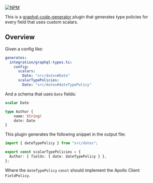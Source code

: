 [![NPM](https://img.shields.io/npm/v/@homebound/graphql-typescript-custom-type-field-policies)](https://www.npmjs.com/package/@homebound/graphql-typescript-simple-resolvers)

This is a [graphql-code-generator](https://graphql-code-generator.com/) plugin that generates type policies for every field that uses custom scalars.

## Overview

Given a config like:

```yaml
generates:
  integration/graphql-types.ts:
    config:
      scalars:
        Date: "src/dates#Date"
      scalarTypePolicies:
        Date: "src/dates#dateTypePolicy"
```

And a schema that uses `Date` fields:

```graphql
scalar Date

type Author {
    name: String!
    date: Date
}
```

This plugin generates the following snippet in the output file:

```typescript
import { dateTypePolicy } from "src/dates";

export const scalarTypePolicies = {
  Author: { fields: { date: dateTypePolicy } },
};
```

Where the `dateTypePolicy` `const` should implement the Apollo Client `FieldPolicy`.
